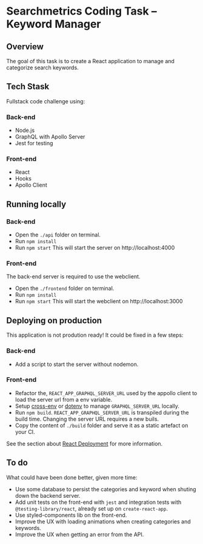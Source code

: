 # Searchmetrics Coding Task – Keyword Manager 

## Overview
The goal of this task is to create a React application to manage and categorize search keywords. 

## Tech Stask
Fullstack code challenge using:
### Back-end
- Node.js
- GraphQL with Apollo Server
- Jest for testing
### Front-end
- React
- Hooks
- Apollo Client

## Running locally
### Back-end
- Open the `./api` folder on terminal.
- Run `npm install`
- Run `npm start`
This will start the server on  http://localhost:4000
### Front-end
The back-end server is required to use the webclient.
- Open the `./frontend` folder on terminal.
- Run `npm install`
- Run `npm start`
This will start the webclient on  http://localhost:3000

## Deploying on production
This application is not prodution ready!
It could be fixed in a few steps:
### Back-end
- Add a script to start the server without nodemon.
### Front-end
- Refactor the, `REACT_APP_GRAPHQL_SERVER_URL` used by the appollo client to load the server url from a env variable.
- Setup [cross-env](https://www.npmjs.com/package/cross-env) or [dotenv](https://www.npmjs.com/package/dotenv) to manage `GRAPHQL_SERVER_URL` locally.
- Run `npm build`. `REACT_APP_GRAPHQL_SERVER_URL` is transpiled during the build time. Changing the server URL requires a new buils.
- Copy the content of `./build` folder and serve it as a static artefact on your CI.

See the section about [React Deployment](https://facebook.github.io/create-react-app/docs/deployment) for more information.

## To do
What could have been done better, given more time:
- Use some database to persist the categories and keyword when shuting down the backend server.
- Add unit tests on the front-end with `jest` and integration tests with `@testing-library/react`, already set up on `create-react-app`.
- Use styled-components lib on the front-end.
- Improve the UX with loading animations when creating categories and keywords.
- Improve the UX when getting an error from the API.
